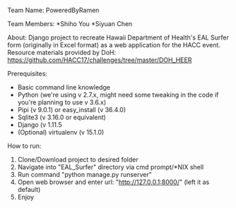 Team Name: 
PoweredByRamen

Team Members:
*Shiho You
*Siyuan Chen

About:
Django project to recreate Hawaii Department of Health's EAL Surfer form (originally in Excel format) as a web application for the HACC event.
Resource materials provided by DoH: https://github.com/HACC17/challenges/tree/master/DOH_HEER

Prerequisites:
* Basic command line knowledge
* Python (we're using v 2.7.x, might need some tweaking in the code if you're planning to use v 3.6.x)
* Pipi (v 9.0.1) or easy_install (v 36.4.0)
* Sqlite3 (v 3.16.0 or equivalent)
* Django (v 1.11.5
* (Optional) virtualenv (v 15.1.0)

How to run:
1. Clone/Download project to desired folder
2. Navigate into "EAL_Surfer" directory via cmd prompt/*NIX shell
3. Run command "python manage.py runserver"
4. Open web browser and enter url: "http://127.0.0.1:8000/" (left it as default)
5. Enjoy
